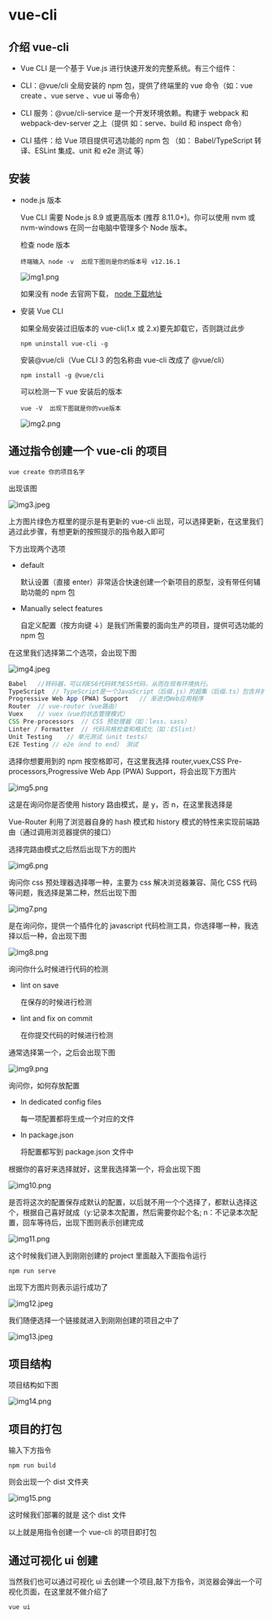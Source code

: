 # vue-cli

## 介绍 vue-cli

-   Vue CLI 是一个基于 Vue.js 进行快速开发的完整系统。有三个组件：

-   CLI：@vue/cli 全局安装的 npm 包，提供了终端里的 vue 命令（如：vue create 、vue serve 、vue ui 等命令）

-   CLI 服务：@vue/cli-service 是一个开发环境依赖。构建于 webpack 和 webpack-dev-server 之上（提供 如：serve、build 和 inspect 命令）

-   CLI 插件：给 Vue 项目提供可选功能的 npm 包 （如： Babel/TypeScript 转译、ESLint 集成、unit 和 e2e 测试 等）

## 安装

-   node.js 版本

    Vue CLI 需要 Node.js 8.9 或更高版本 (推荐 8.11.0+)。你可以使用 nvm 或 nvm-windows 在同一台电脑中管理多个 Node 版本。

    检查 node 版本

    ```
    终端输入 node -v  出现下图则是你的版本号 v12.16.1
    ```

    ![img1.png](https://i.loli.net/2020/08/18/RZaPkhL4TpnNDQ8.png)

    如果没有 node 去官网下载， [node 下载地址](http://nodejs.cn/download/)

-   安装 Vue CLI

    如果全局安装过旧版本的 vue-cli(1.x 或 2.x)要先卸载它，否则跳过此步

    ```
    npm uninstall vue-cli -g
    ```

    安装@vue/cli（Vue CLI 3 的包名称由 vue-cli 改成了 @vue/cli）

    ```
    npm install -g @vue/cli
    ```

    可以检测一下 vue 安装后的版本

    ```
    vue -V  出现下图就是你的vue版本
    ```

    ![img2.png](https://i.loli.net/2020/08/18/bFovTInRHkuED12.png)

## 通过指令创建一个 vue-cli 的项目

```
vue create 你的项目名字
```

出现该图

![img3.jpeg](https://i.loli.net/2020/08/18/FhtGC5VriZlLbo8.jpg)

上方图片绿色方框里的提示是有更新的 vue-cli 出现，可以选择更新，在这里我们逃过此步骤，有想更新的按照提示的指令敲入即可

下方出现两个选项

-   default

    默认设置（直接 enter）非常适合快速创建一个新项目的原型，没有带任何辅助功能的 npm 包

-   Manually select features

    自定义配置（按方向键 ↓）是我们所需要的面向生产的项目，提供可选功能的 npm 包

在这里我们选择第二个选项，会出现下图

![img4.jpeg](https://i.loli.net/2020/08/18/k9VY4ONWETGRB5x.jpg)

```js
Babel   //转码器，可以将ES6代码转为ES5代码，从而在现有环境执行。
TypeScript  // TypeScript是一个JavaScript（后缀.js）的超集（后缀.ts）包含并扩展JavaScript 的语法，需要被编译输出为 JavaScript在浏览器运行，目前较少人再用
Progressive Web App (PWA) Support   // 渐进式Web应用程序
Router  // vue-router（vue路由）
Vuex    // vuex（vue的状态管理模式）
CSS Pre-processors  // CSS 预处理器（如：less、sass）
Linter / Formatter  // 代码风格检查和格式化（如：ESlint）
Unit Testing    // 单元测试（unit tests）
E2E Testing // e2e（end to end） 测试
```

选择你想要用到的 npm 按空格即可，在这里我选择 router,vuex,CSS Pre-processors,Progressive Web App (PWA) Support，将会出现下方图片

![img5.png](https://i.loli.net/2020/08/18/bvesJORyrToQBNY.png)

这是在询问你是否使用 history 路由模式，是 y，否 n，在这里我选择是

Vue-Router 利用了浏览器自身的 hash 模式和 history 模式的特性来实现前端路由（通过调用浏览器提供的接口）

选择完路由模式之后然后出现下方的图片

![img6.png](https://i.loli.net/2020/08/18/1gBFJp8WQnNCH2r.png)

询问你 css 预处理器选择哪一种，主要为 css 解决浏览器兼容、简化 CSS 代码 等问题，我选择是第二种，然后出现下图

![img7.png](https://i.loli.net/2020/08/18/toyKU68gkljHsCL.png)

是在询问你，提供一个插件化的 javascript 代码检测工具，你选择哪一种，我选择以后一种，会出现下图

![img8.png](https://i.loli.net/2020/08/18/kgICJi6aDQ2xzhm.png)

询问你什么时候进行代码的检测

-   lint on save

    在保存的时候进行检测

-   lint and fix on commit

    在你提交代码的时候进行检测

通常选择第一个，之后会出现下图

![img9.png](https://i.loli.net/2020/08/18/U3nIKHCJALR6DEG.png)

询问你，如何存放配置

-   In dedicated config files

    每一项配置都将生成一个对应的文件

-   In package.json

    将配置都写到 package.json 文件中

根据你的喜好来选择就好，这里我选择第一个，将会出现下图

![img10.png](https://i.loli.net/2020/08/18/cZTASJx2djsyzWK.png)

是否将这次的配置保存成默认的配置，以后就不用一个个选择了，都默认选择这个，根据自己喜好就成（y:记录本次配置，然后需要你起个名; n：不记录本次配置，回车等待后，出现下图则表示创建完成

![img11.png](https://i.loli.net/2020/08/18/fhayHmg2AVDPdYN.png)

这个时候我们进入到刚刚创建的 project 里面敲入下面指令运行

```
npm run serve
```

出现下方图片则表示运行成功了

![img12.jpeg](https://i.loli.net/2020/08/18/wI5VjSNOpCZzbiQ.jpg)

我们随便选择一个链接就进入到刚刚创建的项目之中了

![img13.jpeg](https://i.loli.net/2020/08/18/T567quIBgGSNE8x.jpg)

## 项目结构

项目结构如下图

![img14.png](https://i.loli.net/2020/08/18/PU2S9Bcx4EQfgFl.png)

## 项目的打包

输入下方指令

```
npm run build
```

则会出现一个 dist 文件夹

![img15.png](https://i.loli.net/2020/08/18/RG6gkQP8UaMcWCS.png)

这时候我们部署的就是 这个 dist 文件

以上就是用指令创建一个 vue-cli 的项目即打包

## 通过可视化 ui 创建

当然我们也可以通过可视化 ui 去创建一个项目,敲下方指令，浏览器会弹出一个可视化页面，在这里就不做介绍了

```
vue ui
```
